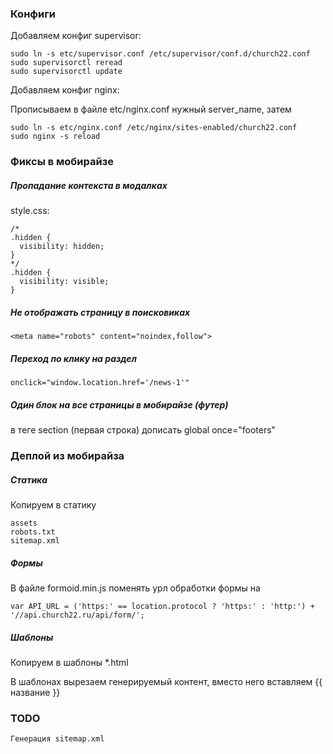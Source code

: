 ### Конфиги

Добавляем конфиг supervisor:

```
sudo ln -s etc/supervisor.conf /etc/supervisor/conf.d/church22.conf
sudo supervisorctl reread
sudo supervisorctl update
```

Добавляем конфиг nginx:

Прописываем в файле etc/nginx.conf нужный server_name, затем
```
sudo ln -s etc/nginx.conf /etc/nginx/sites-enabled/church22.conf
sudo nginx -s reload
```


### Фиксы в мобирайзе

##### Пропадание контекста в модалках

style.css:
```
/*
.hidden {
  visibility: hidden;
}
*/
.hidden {
  visibility: visible;
}
```

##### Не отображать страницу в поисковиках

```
<meta name="robots" content="noindex,follow">
```

##### Переход по клику на раздел

```
onclick="window.location.href='/news-1'"
```

##### Один блок на все страницы в мобирайзе (футер)

в теге section (первая строка) дописать global once="footers"


### Деплой из мобирайза


##### Статика

Копируем в статику
```
assets
robots.txt
sitemap.xml
```

##### Формы

В файле formoid.min.js поменять урл обработки формы на
```
var API_URL = ('https:' == location.protocol ? 'https:' : 'http:') + '//api.church22.ru/api/form/';
```

##### Шаблоны

Копируем в шаблоны *.html

В шаблонах вырезаем генерируемый контент, вместо него вставляем  {{ название }}


### TODO

```
Генерация sitemap.xml
```